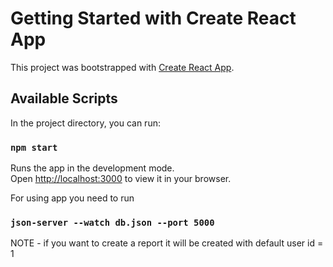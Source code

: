 # Getting Started with Create React App

This project was bootstrapped with [Create React App](https://github.com/facebook/create-react-app).

## Available Scripts

In the project directory, you can run:

### `npm start`

Runs the app in the development mode.\
Open [http://localhost:3000](http://localhost:3000) to view it in your browser.

For using app you need to run 

### `json-server --watch db.json --port 5000`

NOTE - if you want to create a report it will be created with default user id = 1